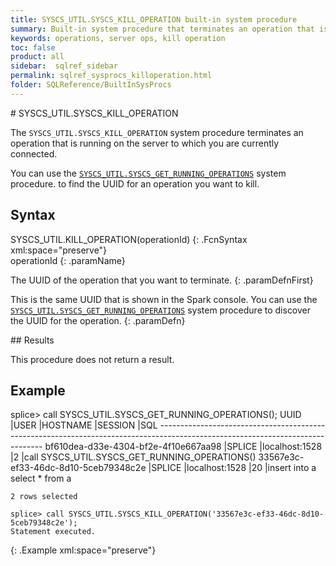 ```yaml
---
title: SYSCS_UTIL.SYSCS_KILL_OPERATION built-in system procedure
summary: Built-in system procedure that terminates an operation that is currently running on a server.
keywords: operations, server ops, kill operation
toc: false
product: all
sidebar:  sqlref_sidebar
permalink: sqlref_sysprocs_killoperation.html
folder: SQLReference/BuiltInSysProcs
---
```

<section>
<div class="TopicContent" data-swiftype-index="true" markdown="1">
# SYSCS_UTIL.SYSCS_KILL_OPERATION

The `SYSCS_UTIL.SYSCS_KILL_OPERATION` system procedure terminates an
operation that is running on the server to which you are currently
connected.

You can use the
[`SYSCS_UTIL.SYSCS_GET_RUNNING_OPERATIONS`](sqlref_sysprocs_getrunningops.html)
system procedure. to find the UUID for an operation you want to kill.

## Syntax

<div class="fcnWrapperWide" markdown="1">
    SYSCS_UTIL.KILL_OPERATION(operationId)
{: .FcnSyntax xml:space="preserve"}

</div>
<div class="paramList" markdown="1">
operationId
{: .paramName}

The UUID of the operation that you want to terminate.
{: .paramDefnFirst}

This is the same UUID that is shown in the Spark console. You can use
the
[`SYSCS_UTIL.SYSCS_GET_RUNNING_OPERATIONS`](sqlref_sysprocs_getrunningops.html)
system procedure to discover the UUID for the operation.
{: .paramDefn}

</div>
## Results

This procedure does not return a result.

## Example

<div class="preWrapper" markdown="1">
    splice> call SYSCS_UTIL.SYSCS_GET_RUNNING_OPERATIONS();
    UUID                                    |USER     |HOSTNAME         |SESSION    |SQL
    -------------------------------------------------------------------------------------------------------------------------------
    bf610dea-d33e-4304-bf2e-4f10e667aa98    |SPLICE   |localhost:1528   |2          |call SYSCS_UTIL.SYSCS_GET_RUNNING_OPERATIONS()
    33567e3c-ef33-46dc-8d10-5ceb79348c2e    |SPLICE   |localhost:1528   |20         |insert into a select * from a
    
    2 rows selected
    
    splice> call SYSCS_UTIL.SYSCS_KILL_OPERATION('33567e3c-ef33-46dc-8d10-5ceb79348c2e');
    Statement executed.
{: .Example xml:space="preserve"}

</div>
</div>
</section>

